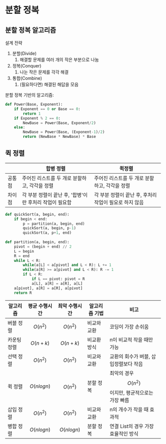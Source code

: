 # 분할 정복

## 분할 정복 알고리즘

설계 전략

1. 분할(Divide)
   1. 해결할 문제를 여러 개의 작은 부분으로 나눔
2. 정복(Conquer)
   1. 나눈 작은 문제를 각각 해결
3. 통합(Combine)
   1. (필요하다면) 해결된 해답을 모음

분할 정복 기반의 알고리즘:

~~~python
def Power(Base, Exponent):
    if Exponent == 0 or Base == 0:
        return 1
    if Exponent % 2 == 0:
        NewBase = Power(Base, Exponent/2)
    else:
        NewBase = Power(Base, (Exponent-1)/2)
        return (NewBase * NewBase) * Base
~~~

## 퀵 정렬

|        | 합병 정렬                                               | 퀵정렬                                                 |
| ------ | ------------------------------------------------------- | ------------------------------------------------------ |
| 공통점 | 주어진 리스트를 두 개로 분할하고, 각각을 정렬           | 주어진 리스트를 두 개로 분할하고, 각각을 정렬          |
| 차이점 | 각 부분 정렬이 끝난 후, '합병'이란 후처리 작업이 필요함 | 각 부분 정렬이 끝난 후, 후처리 작업이 필요로 하지 않음 |

~~~python
def quickSort(a, begin, end):
    if begin < end:
        p = partition(a, begin, end)
        quickSort(a, begin, p-1)
        quickSort(a, p+1, end)
        
def partition(a, begin, end):
    pivot = (begin + end) // 2
    L = begin
    R = end
    while L < R:
        while(a[L] < a[pivot] and L < R): L += 1
        while(a[R] >= a[pivot] and L < R): R -= 1
        if L < R:
            if L == pivot: pivot = R
            a[L], a[R] = a[R], a[L]
    a[pivot], a[R] = a[R], a[pivot]
    return R
~~~

| 알고리즘    | 평균 수행시간 | 최악 수행시간 | 알고리즘 기법 | 비고                                                 |
| ----------- | ------------- | ------------- | ------------- | ---------------------------------------------------- |
| 버블 정렬   | $$O(n^2)$$    | $$O(n^2)$$    | 비교와 교환   | 코딩이 가장 손쉬움                                   |
| 카운팅 정렬 | $$O(n + k)$$  | $$O(n + k)$$  | 비교환 방식   | n이 비교적 작을 때만 가능                            |
| 선택 정렬   | $$O(n^2)$$    | $$O(n^2)$$    | 비교와 교환   | 교환의 회수가 버블, 삽입정렬보다 작음                |
| 퀵 정렬     | $$O(n logn)$$ | $$O(n^2)$$    | 분할 정복     | 최악의 경우 $$O(n^2)$$이지만, 평균적으로는 가장 빠름 |
| 삽입 정렬   | $$O(n^2)$$    | $$O(n^2)$$    | 비교와 교환   | n의 개수가 작을 때 효과적                            |
| 병합 정렬   | $$O(n logn)$$ | $$O(n logn)$$ | 분할 정복     | 연결 List의 경우 가장 효율적인 방식                  |

